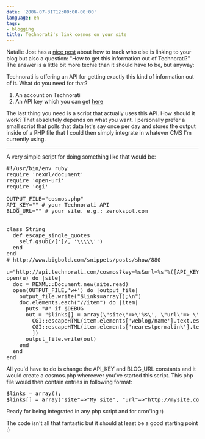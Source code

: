 ```yaml
---
date: '2006-07-31T12:00:00-00:00'
language: en
tags:
- blogging
title: Technorati's link cosmos on your site
---
```



Natalie Jost has a [nice post](http://nataliejost.com/blog/quick-tip-tracking-who-links-to-you) about how to track who else is linking to your blog but also a question: "How to get this information out of Technorati?" The answer is a little bit more techie than it should have to be, but anyway:

Technorati is offering an API for getting exactly this kind of information out of it. What do you need for that?

1. An account on Technorati
2. An API key which you can get [here](http://technorati.com/developers/apikey.html)

The last thing you need is a script that actually uses this API. How should it work? That absolutely depends on what you want. I personally prefer a small script that polls that data let's say once per day and stores the output inside of a PHP file that I could then simply integrate in whatever CMS I'm currently using.



-------------------------------




A very simple script for doing something like that would be:

<pre class="code">
#!/usr/bin/env ruby
require &apos;rexml/document&apos;
require &apos;open-uri&apos;
require &apos;cgi&apos;

OUTPUT_FILE=&quot;cosmos.php&quot;
API_KEY=&quot;&quot; # your Technorati API
BLOG_URL=&quot;&quot; # your site. e.g.: zerokspot.com


class String
  def escape_single_quotes
    self.gsub(/[&apos;]/, &apos;\\\\\&apos;&apos;)
  end
end
# http://www.bigbold.com/snippets/posts/show/880

u=&quot;http://api.technorati.com/cosmos?key=%s&amp;url=%s&quot;%([API_KEY,BLOG_URL])
open(u) do |site|
  doc = REXML::Document.new(site.read)
  open(OUTPUT_FILE,&apos;w+&apos;) do |output_file|
    output_file.write(&quot;$links=array();\n&quot;)
    doc.elements.each(&quot;//item&quot;) do |item|
      puts &quot;#&quot; if $DEBUG
      out = &quot;$links[] = array(\&quot;site\&quot;=&gt;\&apos;%s\&apos;, \&quot;url\&quot;=&gt; \&apos;%s\&apos;);\n&quot;%([
        CGI::escapeHTML(item.elements[&apos;weblog/name&apos;].text.escape_single_quotes),
        CGI::escapeHTML(item.elements[&apos;nearestpermalink&apos;].text.escape_single_quotes)
        ])
      output_file.write(out) 
    end
  end
end
</pre>

All you'd have to do is change the API\_KEY and BLOG\_URL constants and it would create a cosmos.php whereever you've started this script. This php file would then contain entries in following format:

<pre class="code">
$links = array();
$links[] = array(&quot;site&quot;=&gt;&quot;My site&quot;, &quot;url&quot;=&gt;&quot;http://mysite.com/pointing_to_you.html&quot;);
</pre>

Ready for being integrated in any php script and for cron'ing :)

The code isn't all that fantastic but it should at least be a good starting point :)
